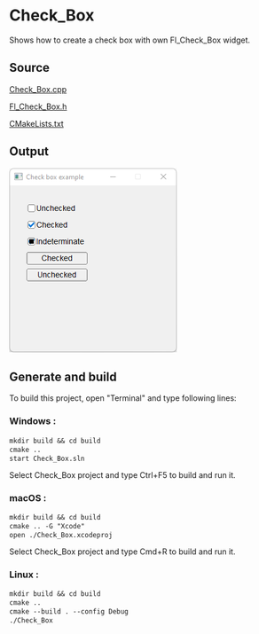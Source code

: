 # Check_Box

Shows how to create a check box with own Fl_Check_Box widget.

## Source

[Check_Box.cpp](Check_Box.cpp)

[Fl_Check_Box.h](Fl_Check_Box.h)

[CMakeLists.txt](CMakeLists.txt)

## Output

![output](../../../docs/Pictures/Examples/Check_Box.png)

## Generate and build

To build this project, open "Terminal" and type following lines:

### Windows :

``` shell
mkdir build && cd build
cmake .. 
start Check_Box.sln
```

Select Check_Box project and type Ctrl+F5 to build and run it.

### macOS :

``` shell
mkdir build && cd build
cmake .. -G "Xcode"
open ./Check_Box.xcodeproj
```

Select Check_Box project and type Cmd+R to build and run it.

### Linux :

``` shell
mkdir build && cd build
cmake .. 
cmake --build . --config Debug
./Check_Box
```
